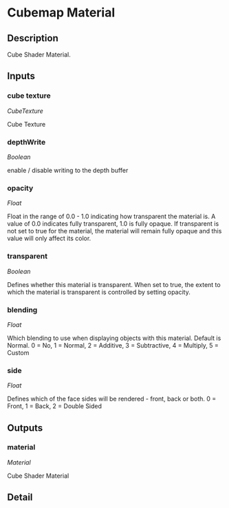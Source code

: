 # Cubemap Material

## Description
Cube Shader Material.

## Inputs
### cube texture

*CubeTexture*

Cube Texture

### depthWrite

*Boolean*

enable / disable writing to the depth buffer

### opacity

*Float*

Float in the range of 0.0 - 1.0 indicating how transparent the material is. A value of 0.0 indicates fully transparent, 1.0 is fully opaque. If transparent is not set to true for the material, the material will remain fully opaque and this value will only affect its color.

### transparent

*Boolean*

Defines whether this material is transparent. When set to true, the extent to which the material is transparent is controlled by setting opacity.

### blending

*Float*

Which blending to use when displaying objects with this material. Default is Normal. 0 = No, 1 = Normal, 2 = Additive, 3 = Subtractive, 4 = Multiply, 5 = Custom

### side

*Float*

Defines which of the face sides will be rendered - front, back or both. 0 = Front, 1 = Back, 2 = Double Sided

## Outputs
### material

*Material*

Cube Shader Material

## Detail

